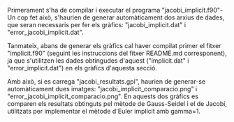 Primerament s'ha de compilar i executar el programa "jacobi_implicit.f90"- Un cop fet això, s'haurien de generar automàticament dos arxius de dades, que seran necessaris per fer els gràfics: "jacobi_implicit.dat" i "error_jacobi_implicit.dat".

Tanmateix, abans de generar els gràfics cal haver compilat primer el fitxer "implicit.f90" (seguint les instruccions del fitxer README.md corresponent), ja que s'utilitzen les dades obtingudes d'aquest ("implicit.dat" i "error_implicit.dat") en els gràfics d'aquesta secció.

Amb això, si es carrega "jacobi_resultats.gpi", haurien de generar-se automàticament dues imatges: "jacobi_implicit_comparacio.png" i "error_jacobi_implicit_comparacio.png". En aquests dos gràfics es comparen els resultats obtinguts pel mètode de Gauss-Seidel i el de Jacobi, utilitzats per implementar el mètode d'Euler implícit amb gamma=1.
